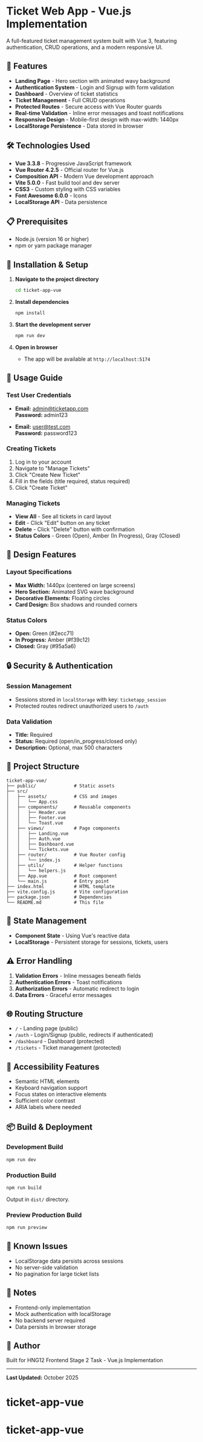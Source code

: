 # Ticket Web App - Vue.js Implementation

A full-featured ticket management system built with Vue 3, featuring authentication, CRUD operations, and a modern responsive UI.

## 🚀 Features

- **Landing Page** - Hero section with animated wavy background
- **Authentication System** - Login and Signup with form validation
- **Dashboard** - Overview of ticket statistics
- **Ticket Management** - Full CRUD operations
- **Protected Routes** - Secure access with Vue Router guards
- **Real-time Validation** - Inline error messages and toast notifications
- **Responsive Design** - Mobile-first design with max-width: 1440px
- **LocalStorage Persistence** - Data stored in browser

## 🛠️ Technologies Used

- **Vue 3.3.8** - Progressive JavaScript framework
- **Vue Router 4.2.5** - Official router for Vue.js
- **Composition API** - Modern Vue development approach
- **Vite 5.0.0** - Fast build tool and dev server
- **CSS3** - Custom styling with CSS variables
- **Font Awesome 6.0.0** - Icons
- **LocalStorage API** - Data persistence

## 📋 Prerequisites

- Node.js (version 16 or higher)
- npm or yarn package manager

## 🔧 Installation & Setup

1. **Navigate to the project directory**
   ```bash
   cd ticket-app-vue
   ```

2. **Install dependencies**
   ```bash
   npm install
   ```

3. **Start the development server**
   ```bash
   npm run dev
   ```

4. **Open in browser**
   - The app will be available at `http://localhost:5174`

## 📖 Usage Guide

### Test User Credentials

- **Email:** admin@ticketapp.com  
  **Password:** admin123

- **Email:** user@test.com  
  **Password:** password123

### Creating Tickets

1. Log in to your account
2. Navigate to "Manage Tickets"
3. Click "Create New Ticket"
4. Fill in the fields (title required, status required)
5. Click "Create Ticket"

### Managing Tickets

- **View All** - See all tickets in card layout
- **Edit** - Click "Edit" button on any ticket
- **Delete** - Click "Delete" button with confirmation
- **Status Colors** - Green (Open), Amber (In Progress), Gray (Closed)

## 🎨 Design Features

### Layout Specifications

- **Max Width:** 1440px (centered on large screens)
- **Hero Section:** Animated SVG wave background
- **Decorative Elements:** Floating circles
- **Card Design:** Box shadows and rounded corners

### Status Colors
- **Open:** Green (#2ecc71)
- **In Progress:** Amber (#f39c12)
- **Closed:** Gray (#95a5a6)

## 🔒 Security & Authentication

### Session Management
- Sessions stored in `localStorage` with key: `ticketapp_session`
- Protected routes redirect unauthorized users to `/auth`

### Data Validation
- **Title:** Required
- **Status:** Required (open/in_progress/closed only)
- **Description:** Optional, max 500 characters

## 📁 Project Structure

```
ticket-app-vue/
├── public/              # Static assets
├── src/
│   ├── assets/          # CSS and images
│   │   └── App.css
│   ├── components/      # Reusable components
│   │   ├── Header.vue
│   │   ├── Footer.vue
│   │   └── Toast.vue
│   ├── views/           # Page components
│   │   ├── Landing.vue
│   │   ├── Auth.vue
│   │   ├── Dashboard.vue
│   │   └── Tickets.vue
│   ├── router/          # Vue Router config
│   │   └── index.js
│   ├── utils/           # Helper functions
│   │   └── helpers.js
│   ├── App.vue          # Root component
│   └── main.js          # Entry point
├── index.html           # HTML template
├── vite.config.js       # Vite configuration
├── package.json         # Dependencies
└── README.md            # This file
```

## 🔄 State Management

- **Component State** - Using Vue's reactive data
- **LocalStorage** - Persistent storage for sessions, tickets, users

## ⚠️ Error Handling

1. **Validation Errors** - Inline messages beneath fields
2. **Authentication Errors** - Toast notifications
3. **Authorization Errors** - Automatic redirect to login
4. **Data Errors** - Graceful error messages

## 🌐 Routing Structure

- `/` - Landing page (public)
- `/auth` - Login/Signup (public, redirects if authenticated)
- `/dashboard` - Dashboard (protected)
- `/tickets` - Ticket management (protected)

## 🎯 Accessibility Features

- Semantic HTML elements
- Keyboard navigation support
- Focus states on interactive elements
- Sufficient color contrast
- ARIA labels where needed

## 📦 Build & Deployment

### Development Build
```bash
npm run dev
```

### Production Build
```bash
npm run build
```
Output in `dist/` directory.

### Preview Production Build
```bash
npm run preview
```

## 🐛 Known Issues

- LocalStorage data persists across sessions
- No server-side validation
- No pagination for large ticket lists

## 📝 Notes

- Frontend-only implementation
- Mock authentication with localStorage
- No backend server required
- Data persists in browser storage

## 👤 Author

Built for HNG12 Frontend Stage 2 Task - Vue.js Implementation

---

**Last Updated:** October 2025
# ticket-app-vue
# ticket-app-vue
